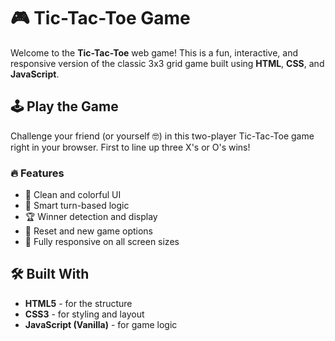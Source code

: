 # 🎮 Tic-Tac-Toe Game

Welcome to the **Tic-Tac-Toe** web game! This is a fun, interactive, and responsive version of the classic 3x3 grid game built using **HTML**, **CSS**, and **JavaScript**.

## 🕹️ Play the Game

Challenge your friend (or yourself 🤓) in this two-player Tic-Tac-Toe game right in your browser. First to line up three X's or O's wins!

### 🔥 Features
- 🎨 Clean and colorful UI
- 🧠 Smart turn-based logic
- 🏆 Winner detection and display
- 🔁 Reset and new game options
- 📱 Fully responsive on all screen sizes


## 🛠️ Built With

- **HTML5** - for the structure
- **CSS3** - for styling and layout
- **JavaScript (Vanilla)** - for game logic

